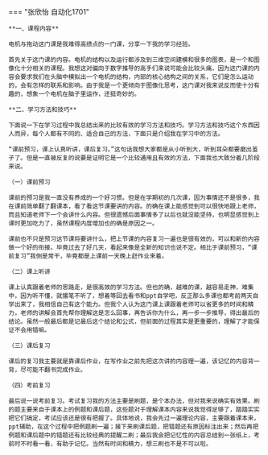 === "张欣怡 自动化1701"

    **一、课程内容**

    ​电机与拖动这门课是我难得高绩点的一门课，分享一下我的学习经验。

    ​首先关于这门课的内容。电机的结构以及运行都涉及到三维空间建模和很多的图表，是一个和图像化十分相关的课程。我想这对偏向于数字推导的高手们来说可能会比较头痛，因为这门课的内容会要求我们在头脑中模拟出一个电机的结构，内部的核心结构之间的关系，它们是怎么运动的，会有怎样的联系和影响。由于我是一个更倾向于图像化思考，这门课对我来说反而使十分有趣的，想象一个电机在脑子里运作，还挺奇妙的。

    **二、学习方法和技巧**

    ​下面说一下在学习过程中我总结出来的比较有效的学习方法和技巧。学习方法和技巧这个东西因人而异，每个人都有不同的、适合自己的方法，下面只是介绍我在学习中的方法。

    ​“课前预习，课上认真听讲，课后复习。”这句话我想大家都是从小听到大，听到耳朵都要磨出茧子了。但是一直被反复的说要是证明它是一个比较通用且有效的方法，下面我也大致分着几阶段来说。

    （一）课前预习

    ​课前的预习是我一直没有养成的一个好习惯。但是在学期初的几次课，因为事情还不是很多，我在课前简单翻了翻课本，看了看这节课要讲的内容。的确在课上能感觉到可以很快地跟上老师，而且知道老师下一个会讲什么内容。但很遗憾后面事情多了以后也就没能坚持，也明显感觉到上课时更加吃力了，虽然课程内度增加也的确是原因之一。

    ​课前也不只是预习这节课将要讲什么，把上节课的内容复习一遍也是很有效的，可以和新的内容做一个好的衔接。毕竟过去了好几天，看起来像是全新的知识也说不定。相比于课前预习，“课前复习”我倒是常干，毕竟都是上课前一天晚上赶作业来着。

    （二）课上听讲

    ​课上认真跟着老师的思路走，是很高效的学习方法。但也的确，越难的课，越容易走神，难集中，因为听不懂，就撂笔不听了，想着等回去看书和ppt自学吧，反正那么多课也都考前两天自学出来了，我相信自己有这个能力。但我个人认为这门课上课跟着老师可以省更多的时间和精力，老师的讲解会首先帮你理解这是怎么回事，再告诉你为什么，再一步一步推导，得出最后的结论。虽然一般最后都是记最后这个结论和公式，但前面的过程其实是更重要的，理解了才能保证不会用错嘛。

    （三）课后复习

    ​课后的复习我主要就是靠课后作业，在写作业之前先把这次讲的内容理一遍，该记忆的内容背一背，尽可能不翻书完成作业。

    （四）考前复习

    ​最后说一说考前复习。考试复习我的方法主要是刷题，是个本办法，但对我来说确实有效果。刷的题主要来自于课本上的例题和课后题，这些题对于理解课本内容来说我觉得足够了，踏踏实实把它们搞定，考试应该还是很有把握了。具体地说，我会先过一遍理论内容，主要跟着课本来，ppt辅助，在这个过程中把例题刷一遍；接下来刷课后题，把错题还有原因标注出来；然后再把例题和课后题中的错题还有比较经典的提醒二刷；最后我会把记忆性的内容总结到一张纸上，考前时不时看一看，有助于记忆。当然有时间和精力，想三刷也不是不可以啦。